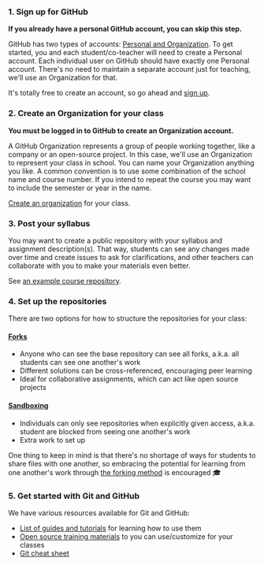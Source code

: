 ### 1. Sign up for GitHub

**If you already have a personal GitHub account, you can skip this step.**

GitHub has two types of accounts: [Personal and Organization][user-accounts]. To get started, you and each student/co-teacher will need to create a Personal account. Each individual user on GitHub should have exactly one Personal account. There's no need to maintain a separate account just for teaching, we'll use an Organization for that.

It's totally free to create an account, so go ahead and [sign up][signup].

### 2. Create an Organization for your class

**You must be logged in to GitHub to create an Organization account.**

A GitHub Organization represents a group of people working together, like a company or an open-source project. In this case, we'll use an Organization to represent your class in school. You can name your Organization anything you like. A common convention is to use some combination of the school name and course number. If you intend to repeat the course you may want to include the semester or year in the name.

[Create an organization][org-signup] for your class.

### 3. Post your syllabus

You may want to create a public repository with your syllabus and assignment description(s). That way, students can see any changes made over time and create issues to ask for clarifications, and other teachers can collaborate with you to make your materials even better.

See [an example course repository](https://github.com/afeld/advanced_js).

### 4. Set up the repositories

There are two options for how to structure the repositories for your class:

#### [Forks][forks]

* Anyone who can see the base repository can see all forks, a.k.a. all students can see one another's work
* Different solutions can be cross-referenced, encouraging peer learning
* Ideal for collaborative assignments, which can act like open source projects

#### [Sandboxing][sandboxing]

* Individuals can only see repositories when explicitly given access, a.k.a. student are blocked from seeing one another's work
* Extra work to set up

One thing to keep in mind is that there's no shortage of ways for students to share files with one another, so embracing the potential for learning from one another's work through [the forking method][forks] is encouraged :mortar_board:

### 5. Get started with Git and GitHub

We have various resources available for Git and GitHub:

* [List of guides and tutorials][learning-materials] for learning how to use them
* [Open source training materials][teaching-materials] to you can use/customize for your classes
* [Git cheat sheet][cheat-sheet]

<!-- Links -->
[org-signup]: http://github.com/organizations/new
[signup]: https://github.com/signup
[user-accounts]: https://help.github.com/articles/what-s-the-difference-between-user-and-organization-accounts
[forks]: forks
[sandboxing]: sandboxing
[learning-materials]: https://help.github.com/articles/what-are-other-good-resources-for-learning-git-and-github
[teaching-materials]: http://training.github.com/materials/
[cheat-sheet]: /git-cheat-sheet-education.pdf
